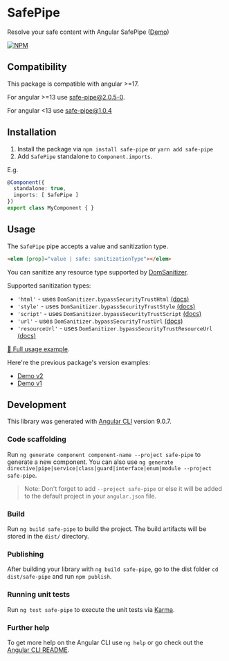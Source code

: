 # SafePipe

Resolve your safe content with Angular SafePipe ([Demo](https://stackblitz.com/edit/safe-pipe-examples-v3))

[![NPM](https://nodei.co/npm/safe-pipe.png?downloads=true)](https://nodei.co/npm/safe-pipe/)

## Compatibility

This package is compatible with angular >=17.

For angular >=13 use [safe-pipe@2.0.5-0](https://www.npmjs.com/package/safe-pipe/v/2.0.5-0).

For angular <13 use [safe-pipe@1.0.4](https://www.npmjs.com/package/safe-pipe/v/1.0.4)

## Installation

1. Install the package via `npm install safe-pipe` or `yarn add safe-pipe`
2. Add `SafePipe` standalone to `Component.imports`.

E.g. 
```ts
@Component({
  standalone: true,
  imports: [ SafePipe ]
})
export class MyComponent { }
```

## Usage

The `SafePipe` pipe accepts a value and sanitization type. 

```html
<elem [prop]="value | safe: sanitizationType"></elem>
```

You can sanitize any resource type supported by [DomSanitizer](https://angular.io/api/platform-browser/DomSanitizer).

Supported sanitization types:

- `'html'` - uses `DomSanitizer.bypassSecurityTrustHtml` [(docs)](https://angular.io/api/platform-browser/DomSanitizer#bypassSecurityTrustHtml)
- `'style'` - uses `DomSanitizer.bypassSecurityTrustStyle` [(docs)](https://angular.io/api/platform-browser/DomSanitizer#bypasssecuritytruststyle)
- `'script'` - uses `DomSanitizer.bypassSecurityTrustScript` [(docs)](https://angular.io/api/platform-browser/DomSanitizer#bypasssecuritytrustscript)
- `'url'` - uses `DomSanitizer.bypassSecurityTrustUrl` [(docs)](https://angular.io/api/platform-browser/DomSanitizer#bypasssecuritytrusturl)
- `'resourceUrl'` - uses `DomSanitizer.bypassSecurityTrustResourceUrl` [(docs)](https://angular.io/api/platform-browser/DomSanitizer#bypasssecuritytrustresourceurl)

[🔗 Full usage example](https://stackblitz.com/edit/safe-pipe-examples-v3).

Here're the previous package's version examples:
- [Demo v2](https://stackblitz.com/edit/safe-pipe-examples-v2)
- [Demo v1](https://stackblitz.com/edit/safe-pipe-examples)

## Development

This library was generated with [Angular CLI](https://github.com/angular/angular-cli) version 9.0.7.

### Code scaffolding

Run `ng generate component component-name --project safe-pipe` to generate a new component. You can also use `ng generate directive|pipe|service|class|guard|interface|enum|module --project safe-pipe`.
> Note: Don't forget to add `--project safe-pipe` or else it will be added to the default project in your `angular.json` file. 

### Build

Run `ng build safe-pipe` to build the project. The build artifacts will be stored in the `dist/` directory.

### Publishing

After building your library with `ng build safe-pipe`, go to the dist folder `cd dist/safe-pipe` and run `npm publish`.

### Running unit tests

Run `ng test safe-pipe` to execute the unit tests via [Karma](https://karma-runner.github.io).

### Further help

To get more help on the Angular CLI use `ng help` or go check out the [Angular CLI README](https://github.com/angular/angular-cli/blob/master/README.md).
